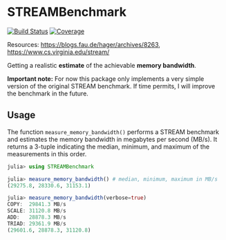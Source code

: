 # STREAMBenchmark

[![Build Status](https://github.com/crstnbr/STREAMBenchmark.jl/workflows/CI/badge.svg)](https://github.com/crstnbr/STREAMBenchmark.jl/actions)
[![Coverage](https://codecov.io/gh/crstnbr/STREAMBenchmark.jl/branch/master/graph/badge.svg)](https://codecov.io/gh/crstnbr/STREAMBenchmark.jl)

Resources: https://blogs.fau.de/hager/archives/8263, https://www.cs.virginia.edu/stream/

Getting a realistic **estimate** of the achievable **memory bandwidth**.

**Important note:** For now this package only implements a very simple version of the original STREAM benchmark. If time permits, I will improve the benchmark in the future.

## Usage

The function `measure_memory_bandwidth()` performs a STREAM benchmark and estimates the memory bandwidth in megabytes per second (MB/s). It returns a 3-tuple indicating the median, minimum,
  and maximum of the measurements in this order.

```julia
julia> using STREAMBenchmark

julia> measure_memory_bandwidth() # median, minimum, maximum in MB/s
(29275.8, 28330.6, 31153.1)

julia> measure_memory_bandwidth(verbose=true)
COPY:  29841.3 MB/s
SCALE: 31120.8 MB/s
ADD:   28878.3 MB/s
TRIAD: 29361.9 MB/s
(29601.6, 28878.3, 31120.8)
```

